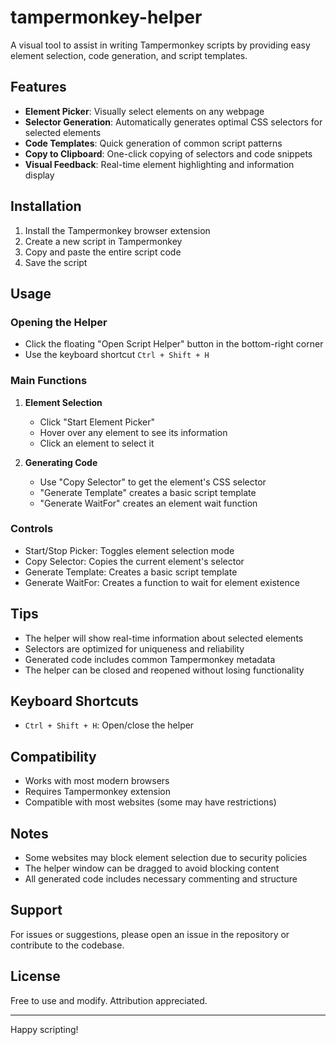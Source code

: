 # tampermonkey-helper

A visual tool to assist in writing Tampermonkey scripts by providing easy element selection, code generation, and script templates.

## Features

- **Element Picker**: Visually select elements on any webpage
- **Selector Generation**: Automatically generates optimal CSS selectors for selected elements
- **Code Templates**: Quick generation of common script patterns
- **Copy to Clipboard**: One-click copying of selectors and code snippets
- **Visual Feedback**: Real-time element highlighting and information display

## Installation

1. Install the Tampermonkey browser extension
2. Create a new script in Tampermonkey
3. Copy and paste the entire script code
4. Save the script

## Usage

### Opening the Helper
- Click the floating "Open Script Helper" button in the bottom-right corner
- Use the keyboard shortcut `Ctrl + Shift + H`

### Main Functions
1. **Element Selection**
   - Click "Start Element Picker"
   - Hover over any element to see its information
   - Click an element to select it

2. **Generating Code**
   - Use "Copy Selector" to get the element's CSS selector
   - "Generate Template" creates a basic script template
   - "Generate WaitFor" creates an element wait function

### Controls
- Start/Stop Picker: Toggles element selection mode
- Copy Selector: Copies the current element's selector
- Generate Template: Creates a basic script template
- Generate WaitFor: Creates a function to wait for element existence

## Tips
- The helper will show real-time information about selected elements
- Selectors are optimized for uniqueness and reliability
- Generated code includes common Tampermonkey metadata
- The helper can be closed and reopened without losing functionality

## Keyboard Shortcuts
- `Ctrl + Shift + H`: Open/close the helper

## Compatibility
- Works with most modern browsers
- Requires Tampermonkey extension
- Compatible with most websites (some may have restrictions)

## Notes
- Some websites may block element selection due to security policies
- The helper window can be dragged to avoid blocking content
- All generated code includes necessary commenting and structure

## Support
For issues or suggestions, please open an issue in the repository or contribute to the codebase.

## License
Free to use and modify. Attribution appreciated.

---
Happy scripting!
